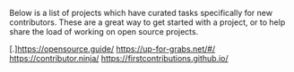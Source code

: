 Below is a list of projects which have curated tasks specifically for new contributors. 
These are a great way to get started with a project, or to help share the load of working on open source projects.

[.]https://opensource.guide/
https://up-for-grabs.net/#/
https://contributor.ninja/
https://firstcontributions.github.io/
